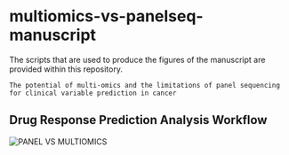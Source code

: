 # multiomics-vs-panelseq-manuscript

The scripts that are used to produce the figures of the manuscript are provided within this repository.

```
The potential of multi-omics and the limitations of panel sequencing for clinical variable prediction in cancer
```

## Drug Response Prediction Analysis Workflow
![PANEL VS MULTIOMICS](https://github.com/igunduz/multiomics-vs-panelseq-manuscript/blob/main/PANEL%20VS%20MULTIOMICS.png)
